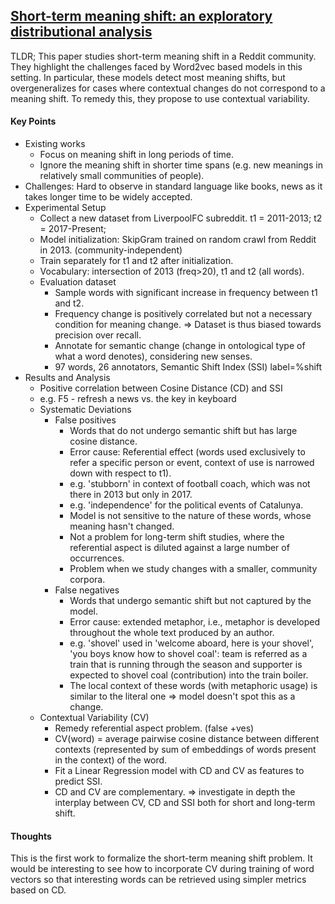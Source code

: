 ## [Short-term meaning shift: an exploratory distributional analysis](https://arxiv.org/abs/1809.03169)

TLDR; This paper studies short-term meaning shift in a Reddit community. They highlight the challenges faced by Word2vec based models in this setting. In particular, these models detect most meaning shifts, but overgeneralizes for cases where contextual changes do not correspond to a meaning shift. To remedy this, they propose to use contextual variability.

#### Key Points
- Existing works
  - Focus on meaning shift in long periods of time. 
  - Ignore the meaning shift in shorter time spans (e.g. new meanings in relatively small communities of people).
- Challenges: Hard to observe in standard language like books, news as it takes longer time to be widely accepted.
- Experimental Setup
  - Collect a new dataset from LiverpoolFC subreddit. t1 = 2011-2013; t2 = 2017-Present;
  - Model initialization: SkipGram trained on random crawl from Reddit in 2013. (community-independent)
  - Train separately for t1 and t2 after initialization.
  - Vocabulary: intersection of 2013 (freq>20), t1 and t2 (all words).
  - Evaluation dataset
    - Sample words with significant increase in frequency between t1 and t2.
    - Frequency change is positively correlated but not a necessary condition for meaning change.  => Dataset is thus biased towards precision over recall.
    - Annotate for semantic change (change in ontological type of what a word denotes), considering new senses.
    - 97 words, 26 annotators, Semantic Shift Index (SSI) label=%shift
- Results and Analysis
  - Positive correlation between Cosine Distance (CD) and SSI
  - e.g. F5 - refresh a news vs. the key in keyboard
  - Systematic Deviations
    - False positives
      - Words that do not undergo semantic shift but has large cosine distance.
      - Error cause: Referential effect (words used exclusively to refer a specific person or event, context of use is narrowed down with respect to t1).
      - e.g. 'stubborn' in context of football coach, which was not there in 2013 but only in 2017.
      - e.g. 'independence' for the political events of Catalunya.
      - Model is not sensitive to the nature of these words, whose meaning hasn't changed.
      - Not a problem for long-term shift studies, where the referential aspect is diluted against a large number of occurrences.
      - Problem when we study changes with a smaller, community corpora.
    - False negatives
      - Words that undergo semantic shift but not captured by the model.
      - Error cause: extended metaphor, i.e., metaphor is developed throughout the whole text produced by an author.
      - e.g. 'shovel' used in 'welcome aboard, here is your shovel', 'you boys know how to shovel coal': team is referred as a train that is running through the season and supporter is expected to shovel coal (contribution) into the train boiler. 
      - The local context of these words (with metaphoric usage) is similar to the literal one => model doesn't spot this as a change.
  - Contextual Variability (CV)
    - Remedy referential aspect problem. (false +ves)
    - CV(word) = average pairwise cosine distance between different contexts (represented by sum of embeddings of words present in the context) of the word.
    - Fit a Linear Regression model with CD and CV as features to predict SSI.
    - CD and CV are complementary. => investigate in depth the interplay between CV, CD and SSI both for short and long-term shift.

#### Thoughts
This is the first work to formalize the short-term meaning shift problem. It would be interesting to see how to incorporate CV during training of word vectors so that interesting words can be retrieved using simpler metrics based on CD.


